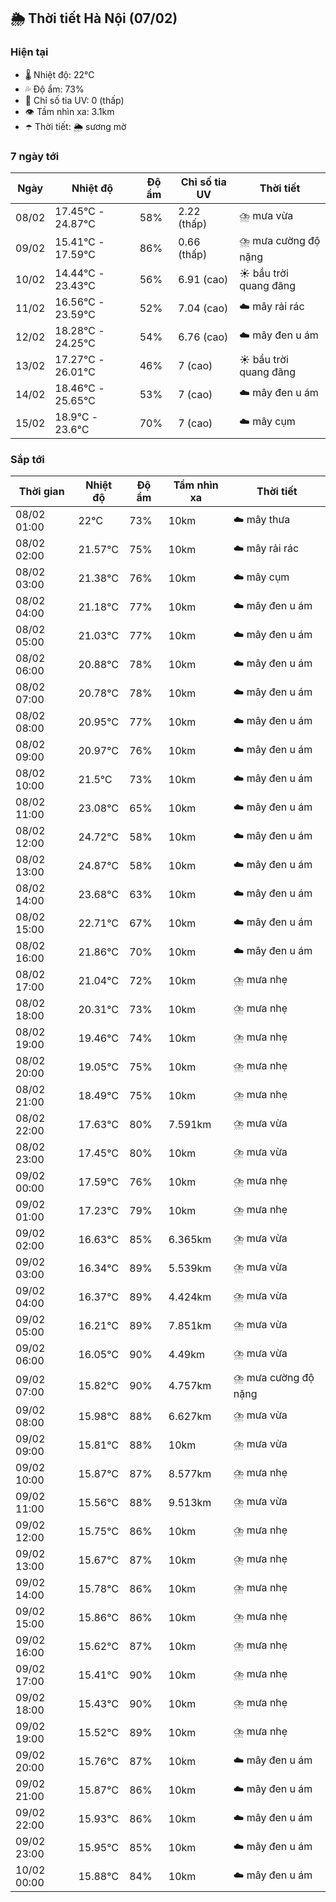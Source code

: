 ## 🌦️ Thời tiết Hà Nội (07/02)

### Hiện tại

- 🌡️ Nhiệt độ: 22℃
- 💦 Độ ẩm: 73%
- 🌟 Chỉ số tia UV: 0 (thấp)
- 👁️ Tầm nhìn xa: 3.1km
- ☂️ Thời tiết: 🌦️ sương mờ

### 7 ngày tới

| Ngày | Nhiệt độ | Độ ẩm | Chỉ số tia UV | Thời tiết |
| --- | --- | --- | --- | --- |
| 08/02 | 17.45℃ - 24.87℃ | 58% | 2.22 (thấp) | ⛈️ mưa vừa |
| 09/02 | 15.41℃ - 17.59℃ | 86% | 0.66 (thấp) | ⛈️ mưa cường độ nặng |
| 10/02 | 14.44℃ - 23.43℃ | 56% | 6.91 (cao) | ☀️ bầu trời quang đãng |
| 11/02 | 16.56℃ - 23.59℃ | 52% | 7.04 (cao) | ☁️ mây rải rác |
| 12/02 | 18.28℃ - 24.25℃ | 54% | 6.76 (cao) | ☁️ mây đen u ám |
| 13/02 | 17.27℃ - 26.01℃ | 46% | 7 (cao) | ☀️ bầu trời quang đãng |
| 14/02 | 18.46℃ - 25.65℃ | 53% | 7 (cao) | ☁️ mây đen u ám |
| 15/02 | 18.9℃ - 23.6℃ | 70% | 7 (cao) | ☁️ mây cụm |

### Sắp tới

| Thời gian | Nhiệt độ | Độ ẩm | Tầm nhìn xa | Thời tiết |
| --- | --- | --- | --- | --- |
| 08/02 01:00 | 22℃ | 73% | 10km | ☁️ mây thưa |
| 08/02 02:00 | 21.57℃ | 75% | 10km | ☁️ mây rải rác |
| 08/02 03:00 | 21.38℃ | 76% | 10km | ☁️ mây cụm |
| 08/02 04:00 | 21.18℃ | 77% | 10km | ☁️ mây đen u ám |
| 08/02 05:00 | 21.03℃ | 77% | 10km | ☁️ mây đen u ám |
| 08/02 06:00 | 20.88℃ | 78% | 10km | ☁️ mây đen u ám |
| 08/02 07:00 | 20.78℃ | 78% | 10km | ☁️ mây đen u ám |
| 08/02 08:00 | 20.95℃ | 77% | 10km | ☁️ mây đen u ám |
| 08/02 09:00 | 20.97℃ | 76% | 10km | ☁️ mây đen u ám |
| 08/02 10:00 | 21.5℃ | 73% | 10km | ☁️ mây đen u ám |
| 08/02 11:00 | 23.08℃ | 65% | 10km | ☁️ mây đen u ám |
| 08/02 12:00 | 24.72℃ | 58% | 10km | ☁️ mây đen u ám |
| 08/02 13:00 | 24.87℃ | 58% | 10km | ☁️ mây đen u ám |
| 08/02 14:00 | 23.68℃ | 63% | 10km | ☁️ mây đen u ám |
| 08/02 15:00 | 22.71℃ | 67% | 10km | ☁️ mây đen u ám |
| 08/02 16:00 | 21.86℃ | 70% | 10km | ☁️ mây đen u ám |
| 08/02 17:00 | 21.04℃ | 72% | 10km | ⛈️ mưa nhẹ |
| 08/02 18:00 | 20.31℃ | 73% | 10km | ⛈️ mưa nhẹ |
| 08/02 19:00 | 19.46℃ | 74% | 10km | ⛈️ mưa nhẹ |
| 08/02 20:00 | 19.05℃ | 75% | 10km | ⛈️ mưa nhẹ |
| 08/02 21:00 | 18.49℃ | 75% | 10km | ⛈️ mưa nhẹ |
| 08/02 22:00 | 17.63℃ | 80% | 7.591km | ⛈️ mưa vừa |
| 08/02 23:00 | 17.45℃ | 80% | 10km | ⛈️ mưa vừa |
| 09/02 00:00 | 17.59℃ | 76% | 10km | ⛈️ mưa nhẹ |
| 09/02 01:00 | 17.23℃ | 79% | 10km | ⛈️ mưa nhẹ |
| 09/02 02:00 | 16.63℃ | 85% | 6.365km | ⛈️ mưa vừa |
| 09/02 03:00 | 16.34℃ | 89% | 5.539km | ⛈️ mưa vừa |
| 09/02 04:00 | 16.37℃ | 89% | 4.424km | ⛈️ mưa vừa |
| 09/02 05:00 | 16.21℃ | 89% | 7.851km | ⛈️ mưa vừa |
| 09/02 06:00 | 16.05℃ | 90% | 4.49km | ⛈️ mưa vừa |
| 09/02 07:00 | 15.82℃ | 90% | 4.757km | ⛈️ mưa cường độ nặng |
| 09/02 08:00 | 15.98℃ | 88% | 6.627km | ⛈️ mưa vừa |
| 09/02 09:00 | 15.81℃ | 88% | 10km | ⛈️ mưa vừa |
| 09/02 10:00 | 15.87℃ | 87% | 8.577km | ⛈️ mưa nhẹ |
| 09/02 11:00 | 15.56℃ | 88% | 9.513km | ⛈️ mưa vừa |
| 09/02 12:00 | 15.75℃ | 86% | 10km | ⛈️ mưa nhẹ |
| 09/02 13:00 | 15.67℃ | 87% | 10km | ⛈️ mưa nhẹ |
| 09/02 14:00 | 15.78℃ | 86% | 10km | ⛈️ mưa nhẹ |
| 09/02 15:00 | 15.86℃ | 86% | 10km | ⛈️ mưa nhẹ |
| 09/02 16:00 | 15.62℃ | 87% | 10km | ⛈️ mưa nhẹ |
| 09/02 17:00 | 15.41℃ | 90% | 10km | ⛈️ mưa nhẹ |
| 09/02 18:00 | 15.43℃ | 90% | 10km | ⛈️ mưa nhẹ |
| 09/02 19:00 | 15.52℃ | 89% | 10km | ⛈️ mưa nhẹ |
| 09/02 20:00 | 15.76℃ | 87% | 10km | ☁️ mây đen u ám |
| 09/02 21:00 | 15.87℃ | 86% | 10km | ☁️ mây đen u ám |
| 09/02 22:00 | 15.93℃ | 86% | 10km | ☁️ mây đen u ám |
| 09/02 23:00 | 15.95℃ | 85% | 10km | ☁️ mây đen u ám |
| 10/02 00:00 | 15.88℃ | 84% | 10km | ☁️ mây đen u ám |
